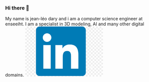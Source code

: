 ### Hi there 👋
My name is jean-léo dary and i am a computer science engineer at enseeiht. I am a specialist in 3D modeling, AI and many other digital domains.
<img src="linkedin.jpg" width ="250"/>
<!--
**naoutix/naoutix** is a ✨ _special_ ✨ repository because its `README.md` (this file) appears on your GitHub profile.

Here are some ideas to get you started:

- 🔭 I’m currently working on ...
- 🌱 I’m currently learning ...
- 👯 I’m looking to collaborate on ...
- 🤔 I’m looking for help with ...
- 💬 Ask me about ...
- 📫 How to reach me: ...
- 😄 Pronouns: ...
- ⚡ Fun fact: ...
-->

